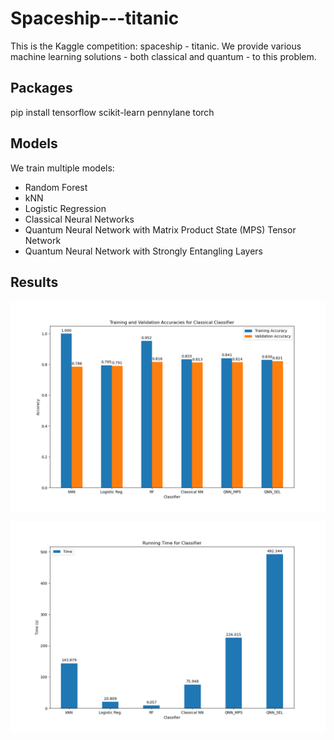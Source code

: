 # Spaceship---titanic
This is the Kaggle competition: spaceship - titanic. We provide various machine learning solutions - both classical and quantum - to this problem.

## Packages
pip install tensorflow scikit-learn pennylane torch


## Models
We train multiple models:
- Random Forest
- kNN
- Logistic Regression
- Classical Neural Networks
- Quantum Neural Network with Matrix Product State (MPS) Tensor Network
- Quantum Neural Network with Strongly Entangling Layers



## Results


![Training and Validation Accuracies for Classical Classifier](./result/accuracy_classical.png)






![Running Time for Classifier](./result/time_classical.png)
